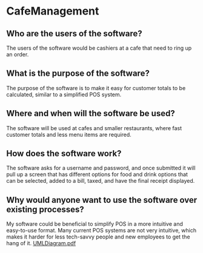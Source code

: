 # CafeManagement
## Who are the users of the software?
The users of the software would be cashiers at a cafe that need to ring up an order.
## What is the purpose of the software?
The purpose of the software is to make it easy for customer totals to be calculated, similar to a simplified POS system.
## Where and when will the software be used?
The software will be used at cafes and smaller restaurants, where fast customer totals and less menu items are required.
## How does the software work?
The software asks for a username and password, and once submitted it will pull up a screen that has different options for food and drink options that can be selected, added to a bill, taxed, and have the final receipt displayed.
## Why would anyone want to use the software over existing processes?
My software could be beneficial to simplify POS in a more intuitive and easy-to-use format. Many current POS systems are not very intuitive, which makes it harder for less tech-savvy people and new employees to get the hang of it.
[UMLDiagram.pdf](https://github.com/rmca0904/CafeManagement/files/15287174/UMLDiagram.pdf)
